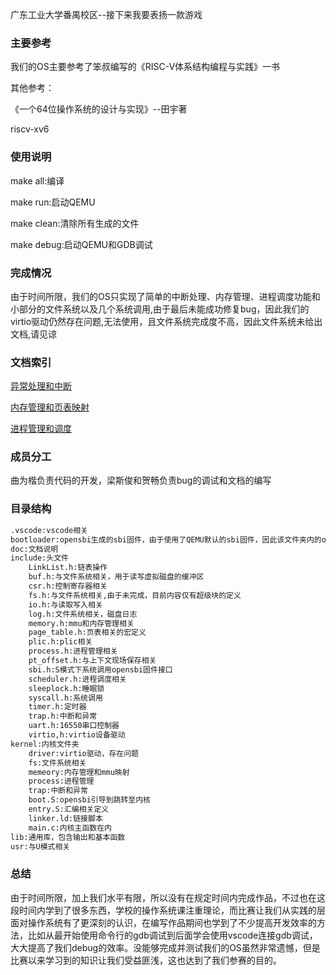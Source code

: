广东工业大学番禺校区--接下来我要表扬一款游戏

### 主要参考

我们的OS主要参考了笨叔编写的《RISC-V体系结构编程与实践》一书

其他参考：

《一个64位操作系统的设计与实现》--田宇著

riscv-xv6

### 使用说明

make all:编译

make run:启动QEMU

make clean:清除所有生成的文件

make debug:启动QEMU和GDB调试

### 完成情况

由于时间所限，我们的OS只实现了简单的中断处理、内存管理、进程调度功能和小部分的文件系统以及几个系统调用,由于最后未能成功修复bug，因此我们的virtio驱动仍然存在问题,无法使用，且文件系统完成度不高，因此文件系统未给出文档,请见谅

### 文档索引

[异常处理和中断](./doc/%E5%BC%82%E5%B8%B8%E5%A4%84%E7%90%86%E5%92%8C%E4%B8%AD%E6%96%AD.md)

[内存管理和页表映射](./doc/%E5%86%85%E5%AD%98%E7%AE%A1%E7%90%86%E5%92%8C%E9%A1%B5%E8%A1%A8%E6%98%A0%E5%B0%84.md)

[进程管理和调度](./doc/%E8%BF%9B%E7%A8%8B%E7%AE%A1%E7%90%86%E5%92%8C%E8%B0%83%E5%BA%A6.md)


### 成员分工

曲为楷负责代码的开发，梁斯俊和贺畅负责bug的调试和文档的编写

### 目录结构

```bash
.vscode:vscode相关
bootloader:opensbi生成的sbi固件，由于使用了QEMU默认的sbi固件，因此该文件夹内的opensbi固件未使用
doc:文档说明
include:头文件
	LinkList.h:链表操作
	buf.h:与文件系统相关，用于读写虚拟磁盘的缓冲区
	csr.h:控制寄存器相关
	fs.h:与文件系统相关,由于未完成，目前内容仅有超级块的定义
	io.h:与读取写入相关
	log.h:文件系统相关，磁盘日志
	memory.h:mmu和内存管理相关
	page_table.h:页表相关的宏定义
	plic.h:plic相关
	process.h:进程管理相关
	pt_offset.h:与上下文现场保存相关
	sbi.h:S模式下系统调用opensbi固件接口
	scheduler.h:进程调度相关
	sleeplock.h:睡眠锁
	syscall.h:系统调用
	timer.h:定时器
	trap.h:中断和异常
	uart.h:16550串口控制器
	virtio,h:virtio设备驱动
kernel:内核文件夹
	driver:virtio驱动，存在问题
	fs:文件系统相关
	memeory:内存管理和mmu映射
	process:进程管理
	trap:中断和异常
	boot.S:opensbi引导到跳转至内核
	entry.S:汇编相关定义
	linker.ld:链接脚本
	main.c:内核主函数在内
lib:通用库，包含输出和基本函数
usr:与U模式相关
```

### 总结

由于时间所限，加上我们水平有限，所以没有在规定时间内完成作品，不过也在这段时间内学到了很多东西，学校的操作系统课注重理论，而比赛让我们从实践的层面对操作系统有了更深刻的认识，在编写作品期间也学到了不少提高开发效率的方法，比如从最开始使用命令行的gdb调试到后面学会使用vscode连接gdb调试，大大提高了我们debug的效率。没能够完成并测试我们的OS虽然非常遗憾，但是比赛以来学习到的知识让我们受益匪浅，这也达到了我们参赛的目的。
